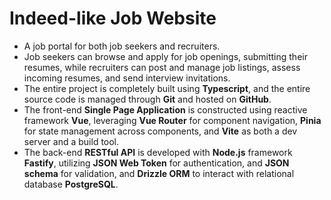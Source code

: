 # Indeed-like Job Website
- A job portal for both job seekers and recruiters.
- Job seekers can browse and apply for job openings, submitting their resumes, while recruiters can post and manage job listings, assess incoming resumes, and send interview invitations.
- The entire project is completely built using **Typescript**, and the entire source code is managed through **Git** and hosted on **GitHub**.
- The front-end **Single Page Application** is constructed using reactive framework **Vue**, leveraging **Vue Router** for component navigation, **Pinia** for state management across components, and **Vite** as both a dev server and a build tool.
- The back-end **RESTful API** is developed with **Node.js** framework **Fastify**, utilizing **JSON Web Token** for authentication, and **JSON schema** for validation, and **Drizzle ORM** to interact with relational database **PostgreSQL**.
